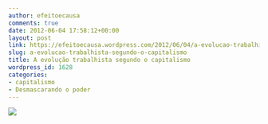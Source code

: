 ```yaml
---
author: efeitoecausa
comments: true
date: 2012-06-04 17:58:12+00:00
layout: post
link: https://efeitoecausa.wordpress.com/2012/06/04/a-evolucao-trabalhista-segundo-o-capitalismo/
slug: a-evolucao-trabalhista-segundo-o-capitalismo
title: A evolução trabalhista segundo o capitalismo
wordpress_id: 1628
categories:
- capitalismo
- Desmascarando o poder
---
```


[![](http://efeitoecausa.files.wordpress.com/2012/06/capitalismo-e-trabalho.jpg)](http://efeitoecausa.files.wordpress.com/2012/06/capitalismo-e-trabalho.jpg)

